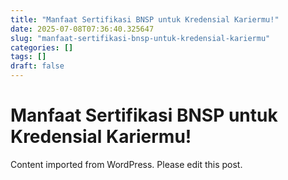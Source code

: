 ```yaml
---
title: "Manfaat Sertifikasi BNSP untuk Kredensial Kariermu!"
date: 2025-07-08T07:36:40.325647
slug: "manfaat-sertifikasi-bnsp-untuk-kredensial-kariermu"
categories: []
tags: []
draft: false
---
```


# Manfaat Sertifikasi BNSP untuk Kredensial Kariermu!

Content imported from WordPress. Please edit this post.
